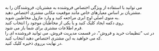 <p>می توانید با استفاده از ویژگی اختصاص فروشنده به مشتریان، فروشندگان را به مشتریان بر اساس معیارهای خاص مانند موقعیت مکانی مشتری اختصاص دهید.<br>به منوی اصلی اوج ابری مراجعه کنید و وارد ماژول مخاطبین شوید.<br>روی دکمه ایجاد کلیک کنید و یا یکی از مخاطبان موجود را انتخاب کنید.<br>فرم اطلاعات مشتری برای شما باز می شود.<br>در تب "تنظیمات خرید و فروش"، در قسمت مدیریت فروش، می توانید فروشنده ای را که می خواهید به این مشتری اختصاص دهید انتخاب کنید.<br>در نهایت برروی ذخیره کلیک کنید.</p>